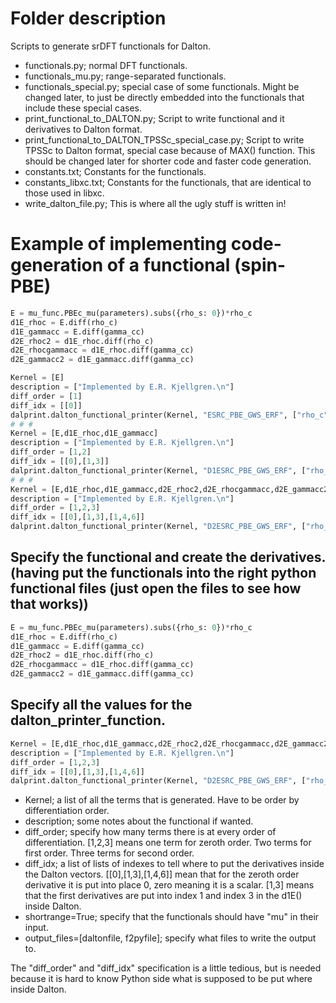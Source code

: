# Folder description

Scripts to generate srDFT functionals for Dalton.

* functionals.py; normal DFT functionals.
* functionals_mu.py; range-separated functionals.
* functionals_special.py; special case of some functionals. Might be changed later, to just be directly embedded into the functionals that include these special cases.
* print_functional_to_DALTON.py; Script to write functional and it derivatives to Dalton format.
* print_functional_to_DALTON_TPSSc_special_case.py; Script to write TPSSc to Dalton format, special case because of MAX() function. This should be changed later for shorter code and faster code generation.
* constants.txt; Constants for the functionals.
* constants_libxc.txt; Constants for the functionals, that are identical to those used in libxc.
* write_dalton_file.py; This is where all the ugly stuff is written in!


# Example of implementing code-generation of a functional (spin-PBE)

```python
E = mu_func.PBEc_mu(parameters).subs({rho_s: 0})*rho_c
d1E_rhoc = E.diff(rho_c)
d1E_gammacc = E.diff(gamma_cc)
d2E_rhoc2 = d1E_rhoc.diff(rho_c)
d2E_rhocgammacc = d1E_rhoc.diff(gamma_cc)
d2E_gammacc2 = d1E_gammacc.diff(gamma_cc)

Kernel = [E]
description = ["Implemented by E.R. Kjellgren.\n"]
diff_order = [1]
diff_idx = [[0]]
dalprint.dalton_functional_printer(Kernel, "ESRC_PBE_GWS_ERF", ["rho_c","gamma_cc"],["E"],description=description,shortrange=True,diff_order=diff_order,diff_idx=diff_idx, output_files=[daltonfile, f2pyfile])
# # #
Kernel = [E,d1E_rhoc,d1E_gammacc]
description = ["Implemented by E.R. Kjellgren.\n"]
diff_order = [1,2]
diff_idx = [[0],[1,3]]
dalprint.dalton_functional_printer(Kernel, "D1ESRC_PBE_GWS_ERF", ["rho_c","gamma_cc"],["E","d1E"],description=description,shortrange=True,diff_order=diff_order,diff_idx=diff_idx, output_files=[daltonfile, f2pyfile])
# # #
Kernel = [E,d1E_rhoc,d1E_gammacc,d2E_rhoc2,d2E_rhocgammacc,d2E_gammacc2]
description = ["Implemented by E.R. Kjellgren.\n"]
diff_order = [1,2,3]
diff_idx = [[0],[1,3],[1,4,6]]
dalprint.dalton_functional_printer(Kernel, "D2ESRC_PBE_GWS_ERF", ["rho_c","gamma_cc"],["E","d1E","d2E"],description=description,shortrange=True,diff_order=diff_order,diff_idx=diff_idx, output_files=[daltonfile, f2pyfile])
```

## Specify the functional and create the derivatives. (having put the functionals into the right python functional files (just open the files to see how that works))

```python
E = mu_func.PBEc_mu(parameters).subs({rho_s: 0})*rho_c
d1E_rhoc = E.diff(rho_c)
d1E_gammacc = E.diff(gamma_cc)
d2E_rhoc2 = d1E_rhoc.diff(rho_c)
d2E_rhocgammacc = d1E_rhoc.diff(gamma_cc)
d2E_gammacc2 = d1E_gammacc.diff(gamma_cc)
```

## Specify all the values for the dalton_printer_function.

```python
Kernel = [E,d1E_rhoc,d1E_gammacc,d2E_rhoc2,d2E_rhocgammacc,d2E_gammacc2]
description = ["Implemented by E.R. Kjellgren.\n"]
diff_order = [1,2,3]
diff_idx = [[0],[1,3],[1,4,6]]
dalprint.dalton_functional_printer(Kernel, "D2ESRC_PBE_GWS_ERF", ["rho_c","gamma_cc"],["E","d1E","d2E"],description=description,shortrange=True,diff_order=diff_order,diff_idx=diff_idx, output_files=[daltonfile, f2pyfile])
```

* Kernel; a list of all the terms that is generated. Have to be order by differentiation order.
* description; some notes about the functional if wanted.
* diff_order; specify how many terms there is at every order of differentiation. [1,2,3] means one term for zeroth order. Two terms for first order. Three terms for second order.
* diff_idx; a list of lists of indexes to tell where to put the derivatives inside the Dalton vectors. [[0],[1,3],[1,4,6]] mean that for the zeroth order derivative it is put into place 0, zero meaning it is a scalar. [1,3] means that the first derivatives are put into index 1 and index 3 in the d1E() inside Dalton. 
* shortrange=True; specify that the functionals should have "mu" in their input. 
* output_files=[daltonfile, f2pyfile]; specify what files to write the output to.

The "diff_order" and "diff_idx" specification is a little tedious, but is needed because it is hard to know Python side what is supposed to be put where inside Dalton.


